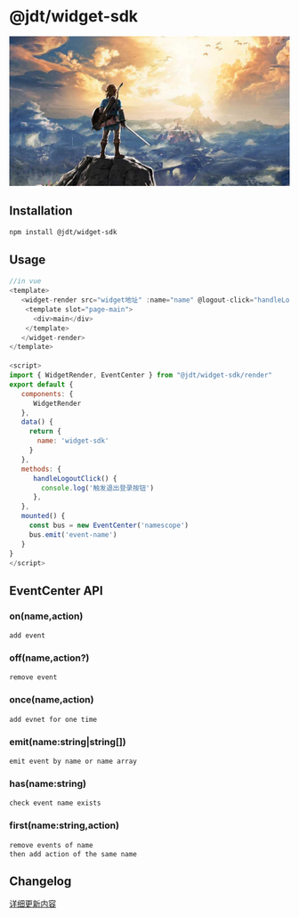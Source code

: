 # @jdt/widget-sdk

![my love](./logo.png)

## Installation

    npm install @jdt/widget-sdk

## Usage

```javascript
//in vue
<template>
   <widget-render src="widget地址" :name="name" @logout-click="handleLogoutClick" >
    <template slot="page-main">
      <div>main</div>
    </template>
   </widget-render>
</template>

<script>
import { WidgetRender, EventCenter } from "@jdt/widget-sdk/render"
export default {
   components: {
      WidgetRender
   },
   data() {
     return {
       name: 'widget-sdk'
     }
   },
   methods: {
      handleLogoutClick() {
        console.log('触发退出登录按钮')
      },
   },
   mounted() {
     const bus = new EventCenter('namescope')
     bus.emit('event-name')
   }
}
</script>
```

## EventCenter API

### on(name,action)

    add event

### off(name,action?)

    remove event

### once(name,action)

    add evnet for one time

### emit(name:string|string[])

    emit event by name or name array

### has(name:string)

    check event name exists

### first(name:string,action)

    remove events of name
    then add action of the same name

## Changelog

[详细更新内容](https://)
